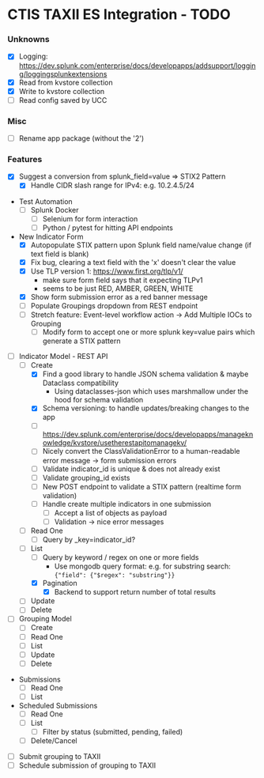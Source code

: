 # CTIS TAXII ES Integration - TODO
### Unknowns
- [X] Logging: https://dev.splunk.com/enterprise/docs/developapps/addsupport/logging/loggingsplunkextensions
- [X] Read from kvstore collection
- [X] Write to kvstore collection
- [ ] Read config saved by UCC
### Misc
- [ ] Rename app package (without the '2')


### Features
- [X] Suggest a conversion from splunk_field=value => STIX2 Pattern
  - [X] Handle CIDR slash range for IPv4: e.g. 10.2.4.5/24 
- Test Automation
  - [ ] Splunk Docker
    - [ ] Selenium for form interaction
    - [ ] Python / pytest for hitting API endpoints
- New Indicator Form
    - [X] Autopopulate STIX pattern upon Splunk field name/value change (if text field is blank)
    - [X] Fix bug, clearing a text field with the 'x' doesn't clear the value
    - [X] Use TLP version 1: https://www.first.org/tlp/v1/
        - make sure form field says that it expecting TLPv1
        - seems to be just RED, AMBER, GREEN, WHITE
    - [X] Show form submission error as a red banner message
    - [ ] Populate Groupings dropdown from REST endpoint
    - [ ] Stretch feature: Event-level workflow action -> Add Multiple IOCs to Grouping
      - [ ] Modify form to accept one or more splunk key=value pairs which generate a STIX pattern
- [ ] Indicator Model - REST API
    - [ ] Create
        - [X] Find a good library to handle JSON schema validation & maybe Dataclass compatibility
          - Using dataclasses-json which uses marshmallow under the hood for schema validation
        - [X] Schema versioning: to handle updates/breaking changes to the app
        - [ ] https://dev.splunk.com/enterprise/docs/developapps/manageknowledge/kvstore/usetherestapitomanagekv/ 
        - [ ] Nicely convert the ClassValidationError to a human-readable error message -> form submission errors
        - [ ] Validate indicator_id is unique & does not already exist
        - [ ] Validate grouping_id exists
        - [ ] New POST endpoint to validate a STIX pattern (realtime form validation)
        - [ ] Handle create multiple indicators in one submission
          - [ ] Accept a list of objects as payload
          - [ ] Validation -> nice error messages
    - [ ] Read One
      - [ ] Query by _key=indicator_id?
    - [ ] List
      - [ ] Query by keyword / regex on one or more fields
        - Use mongodb query format: e.g. for substring search: `{"field": {"$regex": "substring"}}`
      - [X] Pagination
        - [X] Backend to support return number of total results
    - [ ] Update
    - [ ] Delete
- [ ] Grouping Model
    - [ ] Create
    - [ ] Read One
    - [ ] List
    - [ ] Update
    - [ ] Delete
- Submissions
    - [ ] Read One
    - [ ] List
- Scheduled Submissions
    - [ ] Read One
    - [ ] List
      - [ ] Filter by status (submitted, pending, failed)
    - [ ] Delete/Cancel
- [ ] Submit grouping to TAXII
- [ ] Schedule submission of grouping to TAXII

